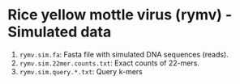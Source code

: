 # Rice yellow mottle virus (rymv) - Simulated data

1. `rymv.sim.fa`: Fasta file with simulated DNA sequences (reads). 
2. `rymv.sim.22mer.counts.txt`: Exact counts of 22-mers.
3. `rymv.sim.query.*.txt`: Query k-mers
